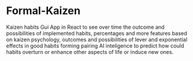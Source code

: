 # Formal-Kaizen
Kaizen habits Gui App in React  to see over time the outcome and possibilities of implemented habits, percentages and more features based on kaizen psychology, outcomes and possibilities of lever and exponential effects in good habits forming pairing AI inteligence to predict how could habits overturn or enhance other aspects of life or induce new ones.

